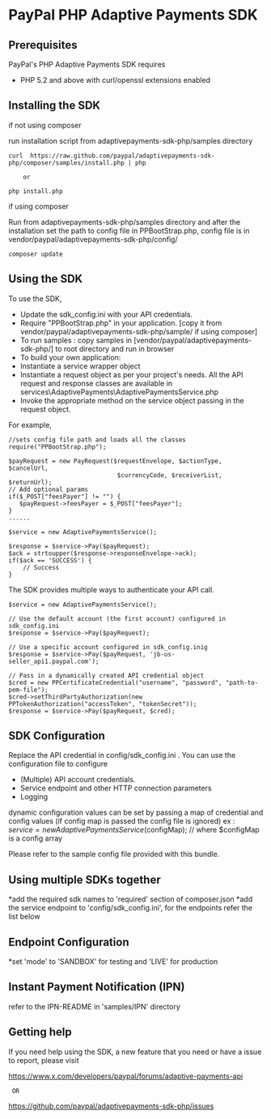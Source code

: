 
PayPal PHP Adaptive Payments SDK
================================


Prerequisites
-------------

PayPal's PHP Adaptive Payments SDK requires 

   * PHP 5.2 and above with curl/openssl extensions enabled

Installing the SDK
-------------------
   if not using composer 
   
   run installation script from adaptivepayments-sdk-php/samples directory
   
    curl  https://raw.github.com/paypal/adaptivepayments-sdk-php/composer/samples/install.php | php
    
        or 
        
    php install.php
    
   if using composer
   
   Run from adaptivepayments-sdk-php/samples directory and after the installation set the path to config file in PPBootStrap.php, config file is in vendor/paypal/adaptivepayments-sdk-php/config/
   
    composer update 

Using the SDK
-------------

To use the SDK, 

   * Update the sdk_config.ini with your API credentials.
   * Require "PPBootStrap.php" in your application. [copy it from vendor/paypal/adaptivepayments-sdk-php/sample/ if using composer]
   * To run samples : copy samples in [vendor/paypal/adaptivepayments-sdk-php/] to root directory and run in browser
   * To build your own application:
   * Instantiate a service wrapper object
   * Instantiate a request object as per your project's needs. All the API request and response classes 
     are available in services\AdaptivePayments\AdaptivePaymentsService.php
   * Invoke the appropriate method on the service object passing in the request object.

For example,

	//sets config file path and loads all the classes
    require("PPBootStrap.php");

    $payRequest = new PayRequest($requestEnvelope, $actionType, $cancelUrl, 
                                  $currencyCode, $receiverList, $returnUrl);
    // Add optional params
    if($_POST["feesPayer"] != "") {
	   $payRequest->feesPayer = $_POST["feesPayer"];
    }
	......

	$service = new AdaptivePaymentsService();

	$response = $service->Pay($payRequest);	
	$ack = strtoupper($response->responseEnvelope->ack); 
	if($ack == 'SUCCESS') {
		// Success
	}
  
  
The SDK provides multiple ways to authenticate your API call.

	$service = new AdaptivePaymentsService();
	
	// Use the default account (the first account) configured in sdk_config.ini
	$response = $service->Pay($payRequest);	

	// Use a specific account configured in sdk_config.inig
	$response = $service->Pay($payRequest, 'jb-us-seller_api1.paypal.com');	
	 
	// Pass in a dynamically created API credential object
    $cred = new PPCertificateCredential("username", "password", "path-to-pem-file");
    $cred->setThirdPartyAuthorization(new PPTokenAuthorization("accessToken", "tokenSecret"));
	$response = $service->Pay($payRequest, $cred);	


SDK Configuration
-----------------

Replace the API credential in config/sdk_config.ini . You can use the configuration file to configure

   * (Multiple) API account credentials.
   * Service endpoint and other HTTP connection parameters
   * Logging 

   dynamic configuration values can be set by passing a map of credential and config values (if config map is passed the config file is ignored)
   ex : 
    $service  = new AdaptivePaymentsService($configMap); // where $configMap is a config array

Please refer to the sample config file provided with this bundle.

Using multiple SDKs together
----------------------------
*add the required sdk names to 'required' section of composer.json
*add the service endpoint to 'config/sdk_config.ini', for the endpoints refer the list below

Endpoint Configuration
---------------------------
*set 'mode' to 'SANDBOX' for testing and 'LIVE' for production


Instant Payment Notification (IPN)
-----------------------------------
refer to the IPN-README in 'samples/IPN' directory

Getting help
------------

If you need help using the SDK, a new feature that you need or have a issue to report, please visit

   https://www.x.com/developers/paypal/forums/adaptive-payments-api
   
     OR
   
   https://github.com/paypal/adaptivepayments-sdk-php/issues 
